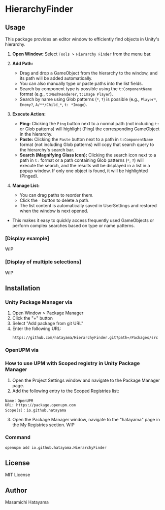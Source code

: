 # HierarchyFinder

## Usage

This package provides an editor window to efficiently find objects in Unity's hierarchy.

1.  **Open Window:** Select `Tools > Hierarchy Finder` from the menu bar.
2.  **Add Path:**
    *   Drag and drop a GameObject from the hierarchy to the window, and its path will be added automatically.
    *   You can also manually type or paste paths into the list fields.
    *   Search by component type is possible using the `t:ComponentName` format (e.g., `t:MeshRenderer`, `t:Image Player`).
    *   Search by name using Glob patterns (`*`, `?`) is possible (e.g., `Player*`, `Enemy?`, `A/**/Child_*`, `t: *Image`).
3.  **Execute Action:**
    *   **Ping:** Clicking the `Ping` button next to a normal path (not including `t:` or Glob patterns) will highlight (Ping) the corresponding GameObject in the hierarchy.
    *   **Paste:** Clicking the `Paste` button next to a path in `t:ComponentName` format (not including Glob patterns) will copy that search query to the hierarchy's search bar.
    *   **Search (Magnifying Glass Icon):** Clicking the search icon next to a path in `t:` format or a path containing Glob patterns (`*`, `?`) will execute the search, and the results will be displayed in a list in a popup window. If only one object is found, it will be highlighted (Pinged).

4.  **Manage List:**
    *   You can drag paths to reorder them.
    *   Click the `-` button to delete a path.
    *   The list content is automatically saved in UserSettings and restored when the window is next opened.

* This makes it easy to quickly access frequently used GameObjects or perform complex searches based on type or name patterns.

### [Display example]
WIP

### [Display of multiple selections]
WIP

## Installation
### Unity Package Manager via

1. Open Window > Package Manager
2. Click the "+" button
3. Select "Add package from git URL"
4. Enter the following URL:
   ```
   https://github.com/hatayama/HierarchyFinder.git?path=/Packages/src
   ```

### OpenUPM via

### How to use UPM with Scoped registry in Unity Package Manager
1. Open the Project Settings window and navigate to the Package Manager page.
2. Add the following entry to the Scoped Registries list:
```
Name：OpenUPM
URL: https://package.openupm.com
Scope(s)：io.github.hatayama
```

3. Open the Package Manager window, navigate to the "hatayama" page in the My Registries section.
WIP



### Command
```bash
openupm add io.github.hatayama.HierarchyFinder
```


## License

MIT License

## Author

Masamichi Hatayama
